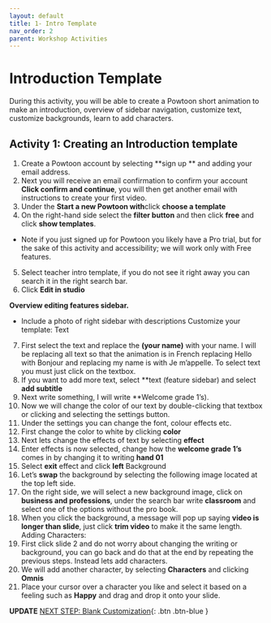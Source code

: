 ```yaml
---
layout: default
title: 1- Intro Template
nav_order: 2
parent: Workshop Activities
---
```

# Introduction Template
During this activity, you will be able to create a Powtoon short animation to make an introduction, overview of sidebar navigation, customize text, customize backgrounds, learn to add characters.

## Activity 1: Creating an Introduction template
1.	Create a Powtoon account by selecting **sign up ** and adding your email address.
2.	Next you will receive an email confirmation to confirm your account **Click confirm and continue**, you will then get another email with instructions to create your first video. 
3.	Under the **Start a new Powtoon with**click **choose a template**
4.	On the right-hand side select the **filter button** and then click **free** and click **show templates**. 
  - Note if you just signed up for Powtoon you likely have a Pro trial, but for the sake of this activity and accessibility; we will work only with Free features.
5.	 Select teacher intro template, if you do not see it right away you can search it in the right search bar. 
6.	Click **Edit in studio**

**Overview editing features sidebar.**
-	Include a photo of right sidebar with descriptions
Customize your template: Text
7.	First select the text and replace the **(your name)** with your name. I will be replacing all text so that the animation is in French replacing Hello with Bonjour and replacing my name is with Je m’appelle. To select text you must just click on the textbox.
8.	If you want to add more text, select **text (feature sidebar) and select **add subtitle**
9.	Next write something, I will write **Welcome grade 1’s).
10.	Now we will change the color of our text by double-clicking that textbox or clicking and selecting the settings button. 
11.	Under the settings you can change the font, colour effects etc.
12.	First change the color to white by clicking **color**
13.	Next lets change the effects of text by selecting **effect**
14.	Enter effects is now selected, change how the **welcome grade 1’s** comes in by changing it to writing **hand 01**
15.	Select **exit** effect and click **left**
Background
16.	Let’s **swap** the background by selecting the following image located at the top left side. 
17.	On the right side, we will select a new background image, click on **business and professions**, under the search bar write **classroom** and select one of the options without the pro book. 
18.	When you click the background, a message will pop up saying **video is longer than slide**, just click **trim video** to make it the same length.
Adding Characters:
19.	First click slide 2 and do not worry about changing the writing or background, you can go back and do that at the end by repeating the previous steps. Instead lets add characters. 
20.	We will add another character, by selecting **Characters** and clicking **Omnis**
21.	Place your cursor over a character you like and select it based on a feeling such as **Happy** and drag and drop it onto your slide.


**UPDATE**
[NEXT STEP: Blank Customization](blank-customization.html){: .btn .btn-blue }

